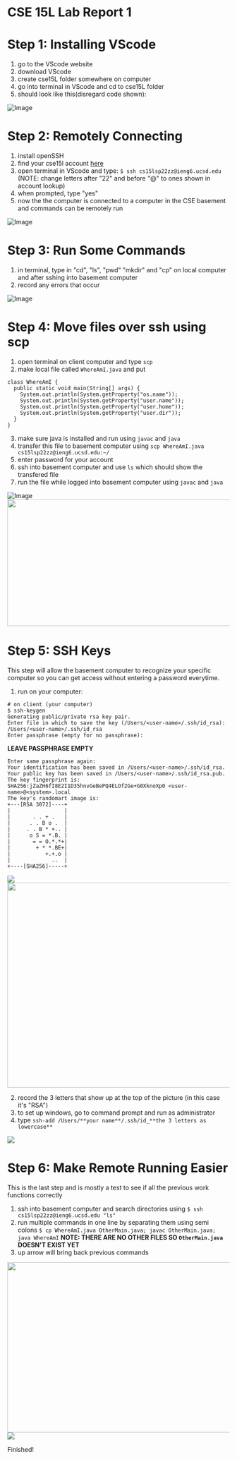 # CSE 15L Lab Report 1

# Step 1: Installing VScode
1. go to the VScode website
2. download VScode 
3. create cse15L folder somewhere on computer
4. go into terminal in VScode and cd to cse15L folder
5. should look like this(disregard code shown):

![Image](screen1.png)

# Step 2: Remotely Connecting
1. install openSSH
2. find your cse15l account [here](https://sdacs.ucsd.edu/~icc/index.php)
3. open terminal in VScode and type: ```$ ssh cs15lsp22zz@ieng6.ucsd.edu ``` (NOTE: change letters after "22" and before "@" to ones shown in account lookup)
4. when prompted, type "yes"
5. now the the computer is connected to a computer in the CSE basement and commands can be remotely run

![Image](screen2.png)

# Step 3: Run Some Commands
1. in terminal, type in "cd", "ls", "pwd" "mkdir" and "cp" on local computer and after sshing into basement computer
2. record any errors that occur

![Image](screen3.png)

# Step 4: Move files over ssh using scp
1. open terminal on client computer and type ```scp```
2. make local file called ```WhereAmI.java``` and put
```  
class WhereAmI {
  public static void main(String[] args) {
    System.out.println(System.getProperty("os.name"));
    System.out.println(System.getProperty("user.name"));
    System.out.println(System.getProperty("user.home"));
    System.out.println(System.getProperty("user.dir"));
  }
}
```
3. make sure java is installed and run using ```javac``` and ```java```
4. transfer this file to basement computer using ```scp WhereAmI.java cs15lsp22zz@ieng6.ucsd.edu:~/```
5. enter password for your account
6. ssh into basement computer and use ```ls``` which should show the transfered file
7. run the file while logged into basement computer using ```javac``` and ```java```

![Image](screen4.png)
<img src="screen4.2.png" width="601" height="287">

# Step 5: SSH Keys
This step will allow the basement computer to recognize your specific computer so you can get access without entering a password everytime.
1. run on your computer: 
```
# on client (your computer)
$ ssh-keygen
Generating public/private rsa key pair.
Enter file in which to save the key (/Users/<user-name>/.ssh/id_rsa): /Users/<user-name>/.ssh/id_rsa
Enter passphrase (empty for no passphrase): 
```
**LEAVE PASSPHRASE EMPTY**
```
Enter same passphrase again: 
Your identification has been saved in /Users/<user-name>/.ssh/id_rsa.
Your public key has been saved in /Users/<user-name>/.ssh/id_rsa.pub.
The key fingerprint is:
SHA256:jZaZH6fI8E2I1D35hnvGeBePQ4ELOf2Ge+G0XknoXp0 <user-name>@<system>.local
The key's randomart image is:
+---[RSA 3072]----+
|                 |
|       . . + .   |
|      . . B o .  |
|     . . B * +.. |
|      o S = *.B. |
|       = = O.*.*+|
|        + * *.BE+|
|           +.+.o |
|             ..  |
+----[SHA256]-----+
```
<img src="screen9.png"> <br/>
<img src="screen4.2.png" width="588" height="465">

2. record the 3 letters that show up at the top of the picture (in this case it's "RSA")
3. to set up windows, go to command prompt and run as administrator
4. type ```ssh-add /Users/**your name**/.ssh/id_**the 3 letters as lowercase**```
<img src="screen7.jpg">

# Step 6: Make Remote Running Easier
This is the last step and is mostly a test to see if all the previous work functions correctly
1. ssh into basement computer and search directories using ```$ ssh cs15lsp22zz@ieng6.ucsd.edu "ls"```
2. run multiple commands in one line by separating them using semi colons ```$ cp WhereAmI.java OtherMain.java; javac OtherMain.java; java WhereAmI```
**NOTE: THERE ARE NO OTHER FILES SO ```OtherMain.java``` DOESN'T EXIST YET**
3. up arrow will bring back previous commands
<img src="screen6.png" width="846" height="386">
<img src="screen6.2.png">

Finished!
